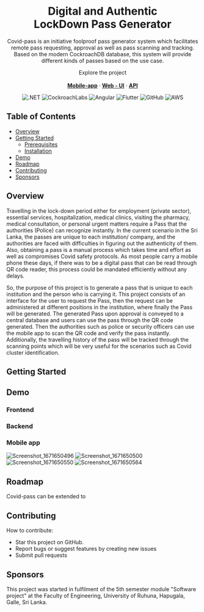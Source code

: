 <p align="center">
  <h1 align="center">Digital and Authentic 
    <br />
    LockDown Pass Generator</h1>
     <p align="center">
   Covid-pass is an initiative foolproof pass generator system which facilitates remote pass requesting, approval as well as pass scanning and tracking. Based on the modern CockroachDB database, this system will provide different kinds of passes based on the use case.
   
  </p>
  <p align="center">
   Explore the project</a>
    <br />
    <br />
    <a href="https://github.com/Madushan98/software_project_mobile"><strong>Mobile-app</strong></a>
     ·
    <a href="https://github.com/Nims98/Covid_Pass"><strong>Web - UI</strong></a>
    ·
    <a href="https://github.com/Madushan98/webApi-softwareProject"><strong>API</strong></a>
  </p>
</p>
<div align="center">

![.NET](https://img.shields.io/badge/.NET-5C2D91?style=for-the-badge&logo=.net&logoColor=white)
![CockroachLabs](https://img.shields.io/badge/Cockroach%20Labs-6933FF?style=for-the-badge&logo=Cockroach%20Labs&logoColor=white)
  ![Angular](https://img.shields.io/badge/angular-%23DD0031.svg?style=for-the-badge&logo=angular&logoColor=white)
  ![Flutter](https://img.shields.io/badge/Flutter-%2302569B.svg?style=for-the-badge&logo=Flutter&logoColor=white)
  ![GitHub](https://img.shields.io/badge/github-%23121011.svg?style=for-the-badge&logo=github&logoColor=white)
  ![AWS](https://img.shields.io/badge/Amazon_AWS-FF9900?style=for-the-badge&logo=amazonaws&logoColor=white)
</div>

<!-- TABLE OF CONTENTS -->
## Table of Contents

* [Overview](#Overview)
* [Getting Started](#getting-started)
  * [Prerequisites](#prerequisites)
  * [Installation](#installation)
 * [Demo](#Demo)
* [Roadmap](#roadmap)
* [Contributing](#contributing)
* [Sponsors](#Sponsors)

## Overview

Travelling in the lock-down period either for employment (private sector), essential services, hospitalization, medical clinics, visiting the pharmacy, medical consultation, or personal urgent matters require a Pass that the authorities (Police) can recognize instantly. In the current scenario in the Sri Lanka, the passes are unique to each institution/ company, and the authorities are faced with difficulties in figuring out the authenticity of them. Also, obtaining a pass is a manual process which takes time and effort as well as compromises Covid safety protocols. As most people carry a mobile phone these days, if there was to be a digital pass that can be read through QR code reader, this process could be mandated efficiently without any delays.

So, the purpose of this project is to generate a pass that is unique to each institution and the person who is carrying it. This project consists of an interface for the user to request the Pass, then the request can be administered at different positions in the institution, where finally the Pass will be generated. The generated Pass upon approval is conveyed to a central database and users can use the pass through the QR code generated. Then the authorities such as police or security officers can use the mobile app to scan the QR code and verify the pass instantly. Additionally, the travelling history of the pass will be tracked through the scanning points which will be very useful for the scenarios such as Covid cluster identification.

<!-- GETTING STARTED -->
## Getting Started


## Demo 
### Frontend 


### Backend ###

### Mobile app 



![Screenshot_1671650496](https://user-images.githubusercontent.com/65262773/227772353-8ee1df1b-1c4a-4cd3-b224-d44f17815ddf.png)
![Screenshot_1671650500](https://user-images.githubusercontent.com/65262773/227772364-7e0c5d21-9473-43c0-b33c-a4d04a1c847d.png)
![Screenshot_1671650550](https://user-images.githubusercontent.com/65262773/227772367-09696f40-51c0-4d8c-8402-01a7352d7050.png)
![Screenshot_1671650564](https://user-images.githubusercontent.com/65262773/227772559-1dd9b3d2-425f-43a6-9bc7-c80f9e36b653.png)


## Roadmap ##
Covid-pass can be extended to 

## Contributing

How to contribute:
- Star this project on GitHub.
- Report bugs or suggest features by creating new issues
- Submit pull requests

## Sponsors

This project was started in fulfilment of the 5th semester module "Software project" at the Faculty of Engineering, University of Ruhuna, Hapugala, Galle, Sri Lanka.
